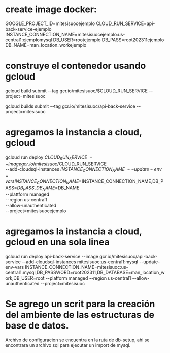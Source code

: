 # create image docker:
GOOGLE_PROJECT_ID=mitesisuocejemplo
CLOUD_RUN_SERVICE=api-back-service-ejemplo
INSTANCE_CONNECTION_NAME=mitesisuocejemplo:us-central1:ejemplomysql
DB_USER=rootejemplo
DB_PASS=root202311ejemplo
DB_NAME=man_location_workejemplo

# construye el contenedor usando gcloud
gcloud build submit --tag gcr.io/mitesisuoc/$CLOUD_RUN_SERVICE --project=mitesisuoc

gcloud builds submit --tag gcr.io/mitesisuoc/api-back-service --project=mitesisuoc

# agregamos la instancia a cloud, gcloud
gcloud run deploy $CLOUD_RUN_SERVICE \ 
 --imagegcr.io/mitesisuoc/$CLOUD_RUN_SERVICE \
 --add-cloudsql-instances $INSTANCE_CONNECTION_NAME \
 --update-env-vars INSTANCE_CONNECTION_NAME=$INSTANCE_CONNECTION_NAME,DB_PASS=$DB_PASS,DB_NAME=$DB_NAME \
 --plattform managed \
 --region us-central1 \
 --allow-unauthenticated \
 --project=mitesisuocejemplo


# agregamos la instancia a cloud, gcloud en una sola linea
gcloud run deploy api-back-service --image gcr.io/mitesisuoc/api-back-service --add-cloudsql-instances mitesisuoc:us-central1:mysql --update-env-vars INSTANCE_CONNECTION_NAME=mitesisuoc:us-central1:mysql,DB_PASSWORD=root202311,DB_DATABASE=man_location_work,DB_USER=root --platform managed --region us-central1 --allow-unauthenticated --project=mitesisuoc

# Se agrego un scrit para la creación del ambiente de las estructuras de base de datos.
 Archivo de configuracion se encuentra en la ruta de db-setup, ahi se encontrara un archivo sql para ejecutar un import de mysql.